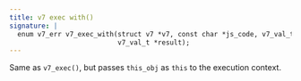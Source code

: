 ```yaml
---
title: v7 exec with()
signature: |
  enum v7_err v7_exec_with(struct v7 *v7, const char *js_code, v7_val_t this_obj,
                           v7_val_t *result);
---
```


Same as `v7_exec()`, but passes `this_obj` as `this` to the execution
context. 

